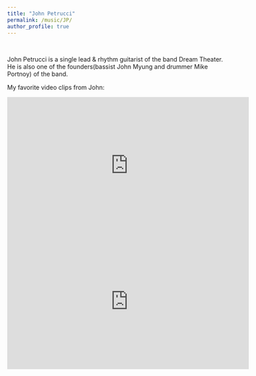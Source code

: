 ```yaml
---
title: "John Petrucci"
permalink: /music/JP/
author_profile: true
---
```


<br>

John Petrucci is a single lead & rhythm guitarist of the band Dream Theater. He is also one of the founders(bassist John Myung and drummer Mike Portnoy) of the band.

My favorite video clips from John:

<iframe width="560" height="315" src="https://www.youtube.com/embed/dIzObVL7140?start=21" frameborder="0" allow="accelerometer; autoplay; clipboard-write; encrypted-media; gyroscope; picture-in-picture" allowfullscreen></iframe>
<br>
<iframe width="560" height="315" src="https://www.youtube.com/embed/-5VwPfyEq3w?start=21" frameborder="0" allow="accelerometer; autoplay; clipboard-write; encrypted-media; gyroscope; picture-in-picture" allowfullscreen></iframe>